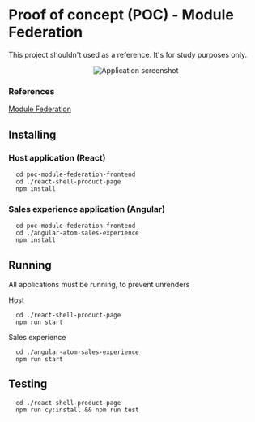 # Proof of concept (POC) - Module Federation
This project shouldn't used as a reference. It's for study purposes only.

<p align="center">
    <img alt="Application screenshot" src="https://user-images.githubusercontent.com/33819657/141891068-ee37b65a-d95c-4613-96a6-344e33e96557.png" />
</p>

### References
[Module Federation](https://webpack.js.org/concepts/module-federation/)

## Installing

### Host application (React)
```shell
  cd poc-module-federation-frontend
  cd ./react-shell-product-page
  npm install
```

### Sales experience application (Angular)
```shell
  cd poc-module-federation-frontend
  cd ./angular-atom-sales-experience
  npm install
```

## Running
All applications must be running, to prevent unrenders

Host
```shell
  cd ./react-shell-product-page
  npm run start
```

Sales experience
```shell
  cd ./angular-atom-sales-experience
  npm run start
```

## Testing
```shell
  cd ./react-shell-product-page
  npm run cy:install && npm run test
```
